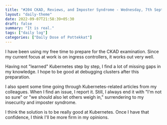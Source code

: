 ```yaml
---
title: "#204 CKAD, Reviews, and Imposter Syndrome - Wednesday, 7th September 2022"
layout: "daily-theme"
date: 2022-09-07T21:58:39+05:30
draft: false
summary: "It is real."
tags: ["daily log"]
categories: ["Daily Dose of Pottekkat"]
---
```


I have been using my free time to prepare for the CKAD examination. Since my current focus at work is on ingress controllers, it works out very well.

Having not "learned" Kubernetes step by step, I find a lot of missing gaps in my knowledge. I hope to be good at debugging clusters after this preparation.

I also spent some time going through Kubernetes-related articles from my colleagues. When I find an issue, I report it. Still, I always end it with "I'm not so sure" or "we should also let others weigh in," surrendering to my insecurity and imposter syndrome.

I think the solution is to be really good at Kubernetes. Once I have that confidence, I think I'll be more firm in my opinions.
